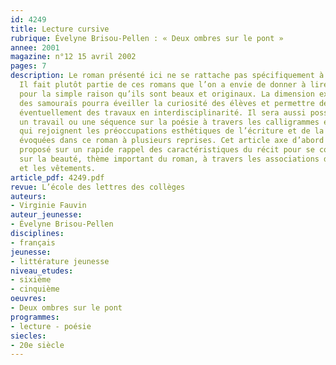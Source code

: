 ```yaml
---
id: 4249
title: Lecture cursive
rubrique: Évelyne Brisou-Pellen : « Deux ombres sur le pont »
annee: 2001
magazine: n°12 15 avril 2002
pages: 7
description: Le roman présenté ici ne se rattache pas spécifiquement à une séquence.
  Il fait plutôt partie de ces romans que l’on a envie de donner à lire aux élèves
  pour la simple raison qu’ils sont beaux et originaux. La dimension exotique du Japon
  des samouraïs pourra éveiller la curiosité des élèves et permettre des recherches,
  éventuellement des travaux en interdisciplinarité. Il sera aussi possible de proposer
  un travail ou une séquence sur la poésie à travers les calligrammes et les haïkus
  qui rejoignent les préoccupations esthétiques de l’écriture et de la poésie japonaises
  évoquées dans ce roman à plusieurs reprises. Cet article axe d’abord le travail
  proposé sur un rapide rappel des caractéristiques du récit pour se concentrer ensuite
  sur la beauté, thème important du roman, à travers les associations de couleurs
  et les vêtements.
article_pdf: 4249.pdf
revue: L’école des lettres des collèges
auteurs:
- Virginie Fauvin
auteur_jeunesse:
- Évelyne Brisou-Pellen
disciplines:
- français
jeunesse:
- littérature jeunesse
niveau_etudes:
- sixième
- cinquième
oeuvres:
- Deux ombres sur le pont
programmes:
- lecture - poésie
siecles:
- 20e siècle
---
```

